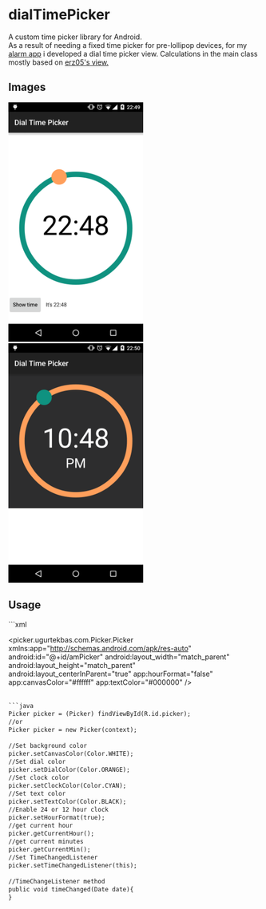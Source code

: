 # dialTimePicker
A custom time picker library for Android.
<br>
As a result of needing a fixed time picker for pre-lollipop devices, for my
[alarm app](https://play.google.com/store/apps/details?id=com.ugurtekbas.alarmshuffle) i developed a dial time picker view. 
Calculations in the main class mostly based on [erz05's view.](https://github.com/erz05/TimePicker)

<H2>Images</H2>
<img width="270px" height="480" src="/images/1.png" />
<img width="270px" height="480" src="/images/2.png" />
<br>

<H2>Usage</H2>
```xml
<picker.ugurtekbas.com.Picker.Picker
        android:id="@+id/picker"
        android:layout_width="match_parent"
        android:layout_height="match_parent"
        />
        
<picker.ugurtekbas.com.Picker.Picker
        xmlns:app="http://schemas.android.com/apk/res-auto"
        android:id="@+id/amPicker"
        android:layout_width="match_parent"
        android:layout_height="match_parent"
        android:layout_centerInParent="true"
        app:hourFormat="false"
        app:canvasColor="#ffffff"
        app:textColor="#000000"
        />
```

```java
Picker picker = (Picker) findViewById(R.id.picker);
//or 
Picker picker = new Picker(context);

//Set background color
picker.setCanvasColor(Color.WHITE);
//Set dial color
picker.setDialColor(Color.ORANGE);
//Set clock color
picker.setClockColor(Color.CYAN);
//Set text color
picker.setTextColor(Color.BLACK);
//Enable 24 or 12 hour clock
picker.setHourFormat(true);
//get current hour
picker.getCurrentHour();
//get current minutes
picker.getCurrentMin();
//Set TimeChangedListener
picker.setTimeChangedListener(this);

//TimeChangeListener method
public void timeChanged(Date date){
}

```
